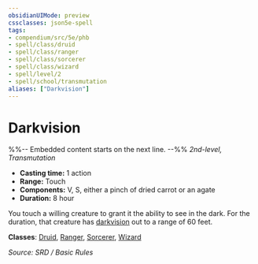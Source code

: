 ```yaml
---
obsidianUIMode: preview
cssclasses: json5e-spell
tags:
- compendium/src/5e/phb
- spell/class/druid
- spell/class/ranger
- spell/class/sorcerer
- spell/class/wizard
- spell/level/2
- spell/school/transmutation
aliases: ["Darkvision"]
---
```

# Darkvision
%%-- Embedded content starts on the next line. --%%
*2nd-level, Transmutation*  

- **Casting time:** 1 action
- **Range:** Touch
- **Components:** V, S, either a pinch of dried carrot or an agate
- **Duration:** 8 hour

You touch a willing creature to grant it the ability to see in the dark. For the duration, that creature has [darkvision](senses.md#darkvision) out to a range of 60 feet.

**Classes**: [Druid](System%20Resources/DND%20Wiki/Classes/Druid/Druid.md), [Ranger](Ranger.md), [Sorcerer](Sorcerer.md), [Wizard](Wizard.md)

*Source: SRD / Basic Rules*